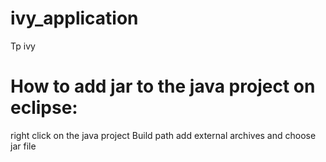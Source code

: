 # ivy_application
Tp ivy 

# How to add jar to the java project on eclipse: 

right click on the java project 
Build path add external archives and choose jar file

